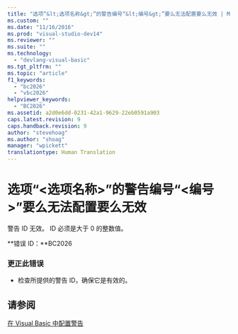 ```yaml
---
title: "选项“&lt;选项名称&gt;”的警告编号“&lt;编号&gt;”要么无法配置要么无效 | Microsoft Docs"
ms.custom: ""
ms.date: "11/16/2016"
ms.prod: "visual-studio-dev14"
ms.reviewer: ""
ms.suite: ""
ms.technology: 
  - "devlang-visual-basic"
ms.tgt_pltfrm: ""
ms.topic: "article"
f1_keywords: 
  - "bc2026"
  - "vbc2026"
helpviewer_keywords: 
  - "BC2026"
ms.assetid: a2d0e6dd-0231-42a1-9629-22eb0591a903
caps.latest.revision: 9
caps.handback.revision: 9
author: "stevehoag"
ms.author: "shoag"
manager: "wpickett"
translationtype: Human Translation
---
```

# 选项“&lt;选项名称&gt;”的警告编号“&lt;编号&gt;”要么无法配置要么无效
警告 ID 无效。 ID 必须是大于 0 的整数值。  
  
 **错误 ID：**BC2026  
  
### 更正此错误  
  
-   检查所提供的警告 ID，确保它是有效的。  
  
## 请参阅  
 [在 Visual Basic 中配置警告](/visual-studio/ide/configuring-warnings-in-visual-basic)